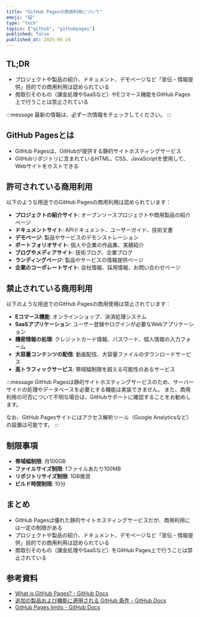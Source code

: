 ```yaml
---
title: "GitHub Pagesの商用利用について"
emoji: "😺"
type: "tech"
topics: ["github", "githubpages"]
published: false
published_at: 2025-05-24
---
```


## TL;DR

- プロジェクトや製品の紹介、ドキュメント、デモページなど「宣伝・情報提供」目的での商用利用は認められている
- 商取引そのもの（課金処理やSaaSなど）やEコマース機能をGitHub Pages上で行うことは禁止されている

:::message
最新の情報は、必ず一次情報をチェックしてください。
:::

## GitHub Pagesとは

- GitHub Pagesは、GitHubが提供する静的サイトホスティングサービス
- GitHubリポジトリに含まれているHTML、CSS、JavaScriptを使用して、Webサイトをホストできる

## 許可されている商用利用

以下のような用途でのGitHub Pagesの商用利用は認められています：

- **プロジェクトの紹介サイト**: オープンソースプロジェクトや商用製品の紹介ページ
- **ドキュメントサイト**: APIドキュメント、ユーザーガイド、技術文書
- **デモページ**: 製品やサービスのデモンストレーション
- **ポートフォリオサイト**: 個人や企業の作品集、実績紹介
- **ブログやメディアサイト**: 技術ブログ、企業ブログ
- **ランディングページ**: 製品やサービスの情報提供ページ
- **企業のコーポレートサイト**: 会社情報、採用情報、お問い合わせページ

## 禁止されている商用利用

以下のような用途でのGitHub Pagesの商用使用は禁止されています：

- **Eコマース機能**: オンラインショップ、決済処理システム
- **SaaSアプリケーション**: ユーザー登録やログインが必要なWebアプリケーション
- **機密情報の処理**: クレジットカード情報、パスワード、個人情報の入力フォーム
- **大容量コンテンツの配信**: 動画配信、大容量ファイルのダウンロードサービス
- **高トラフィックサービス**: 帯域幅制限を超える可能性のあるサービス

:::message
GitHub Pagesは静的サイトホスティングサービスのため、サーバーサイドの処理やデータベースを必要とする機能は実装できません。
また、商用利用の可否について不明な場合は、GitHubサポートに確認することをお勧めします。

なお、GitHub Pagesサイトにはアクセス解析ツール（Google Analyticsなど）の設置は可能です。
:::

## 制限事項

- **帯域幅制限**: 月100GB
- **ファイルサイズ制限**: 1ファイルあたり100MB
- **リポジトリサイズ制限**: 1GB推奨
- **ビルド時間制限**: 10分

## まとめ

- GitHub Pagesは優れた静的サイトホスティングサービスだが、商用利用には一定の制限がある
- プロジェクトや製品の紹介、ドキュメント、デモページなど「宣伝・情報提供」目的での商用利用は認められている
- 商取引そのもの（課金処理やSaaSなど）をGitHub Pages上で行うことは禁止されている

## 参考資料

- [What is GitHub Pages? - GitHub Docs](https://docs.github.com/ja/pages/getting-started-with-github-pages/about-github-pages)
- [追加の製品および機能に適用される GitHub 条件 - GitHub Docs](https://docs.github.com/ja/site-policy/github-terms/github-terms-for-additional-products-and-features#pages)
- [GitHub Pages limits - GitHub Docs](https://docs.github.com/ja/pages/getting-started-with-github-pages/github-pages-limits)
